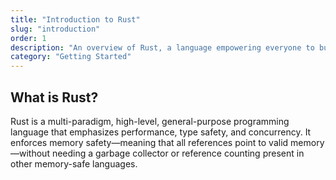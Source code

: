 ```yaml
---
title: "Introduction to Rust"
slug: "introduction"
order: 1
description: "An overview of Rust, a language empowering everyone to build reliable and efficient software."
category: "Getting Started"
---
```


## What is Rust?

Rust is a multi-paradigm, high-level, general-purpose programming language that emphasizes performance, type safety, and concurrency. It enforces memory safety—meaning that all references point to valid memory—without needing a garbage collector or reference counting present in other memory-safe languages.
